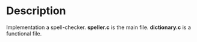# Description
Implementation a spell-checker.
**speller.c** is the main file.
**dictionary.c** is a functional file.
